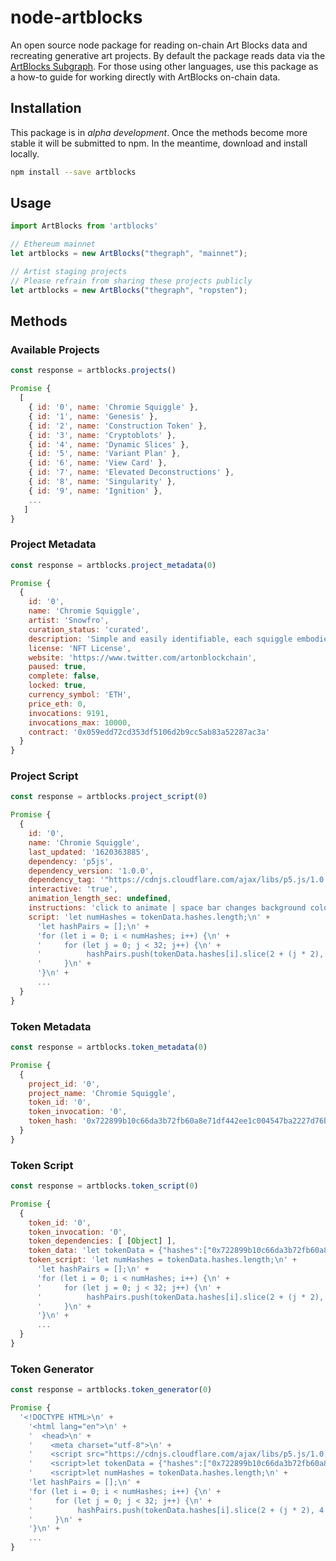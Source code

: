 # node-artblocks

An open source node package for reading on-chain Art Blocks data and recreating generative art projects. By default the package reads data via the [ArtBlocks Subgraph](https://thegraph.com/explorer/subgraph/artblocks/art-blocks). For those using other languages, use this package as a how-to guide for working directly with ArtBlocks on-chain data.

## Installation

This package is in *alpha development*. Once the methods become more stable it will be submitted to npm. In the meantime, download and install locally.

```bash
npm install --save artblocks
```

## Usage

```javascript
import ArtBlocks from 'artblocks'

// Ethereum mainnet
let artblocks = new ArtBlocks("thegraph", "mainnet");

// Artist staging projects
// Please refrain from sharing these projects publicly
let artblocks = new ArtBlocks("thegraph", "ropsten");
```

## Methods

### Available Projects

```javascript
const response = artblocks.projects()
```

```javascript
Promise {
  [
    { id: '0', name: 'Chromie Squiggle' },
    { id: '1', name: 'Genesis' },
    { id: '2', name: 'Construction Token' },
    { id: '3', name: 'Cryptoblots' },
    { id: '4', name: 'Dynamic Slices' },
    { id: '5', name: 'Variant Plan' },
    { id: '6', name: 'View Card' },
    { id: '7', name: 'Elevated Deconstructions' },
    { id: '8', name: 'Singularity' },
    { id: '9', name: 'Ignition' },
    ...
   ]
}
```

### Project Metadata

```javascript
const response = artblocks.project_metadata(0)
```

```javascript
Promise {
  {
    id: '0',
    name: 'Chromie Squiggle',
    artist: 'Snowfro',
    curation_status: 'curated',
    description: 'Simple and easily identifiable, each squiggle embodies the soul of the Art Blocks platform. Consider each my personal signature as an artist, developer, and tinkerer. Public minting of the Chromie Squiggle is permanently paused. They are now reserved for manual distribution to collectors and community members over a longer period of time. Please visit OpenSea to explore Squiggles available on the secondary market.',
    license: 'NFT License',
    website: 'https://www.twitter.com/artonblockchain',
    paused: true,
    complete: false,
    locked: true,
    currency_symbol: 'ETH',
    price_eth: 0,
    invocations: 9191,
    invocations_max: 10000,
    contract: '0x059edd72cd353df5106d2b9cc5ab83a52287ac3a'
  }
}
```

### Project Script

```javascript
const response = artblocks.project_script(0)
```

```javascript
Promise {
  {
    id: '0',
    name: 'Chromie Squiggle',
    last_updated: '1620363885',
    dependency: 'p5js',
    dependency_version: '1.0.0',
    dependency_tag: '"https://cdnjs.cloudflare.com/ajax/libs/p5.js/1.0.0/p5.min.js"',
    interactive: 'true',
    animation_length_sec: undefined,
    instructions: 'click to animate | space bar changes background color',
    script: 'let numHashes = tokenData.hashes.length;\n' +
      'let hashPairs = [];\n' +
      'for (let i = 0; i < numHashes; i++) {\n' +
      '     for (let j = 0; j < 32; j++) {\n' +
      '          hashPairs.push(tokenData.hashes[i].slice(2 + (j * 2), 4 + (j * 2)));\n' +
      '     }\n' +
      '}\n' +
      ...
  }
}
```

### Token Metadata

```javascript
const response = artblocks.token_metadata(0)
```

```javascript
Promise {
  {
    project_id: '0',
    project_name: 'Chromie Squiggle',
    token_id: '0',
    token_invocation: '0',
    token_hash: '0x722899b10c66da3b72fb60a8e71df442ee1c004547ba2227d76bed357469b4ea'
  }
}
```

### Token Script

```javascript
const response = artblocks.token_script(0)
```

```javascript
Promise {
  {
    token_id: '0',
    token_invocation: '0',
    token_dependencies: [ [Object] ],
    token_data: 'let tokenData = {"hashes":["0x722899b10c66da3b72fb60a8e71df442ee1c004547ba2227d76bed357469b4ea"], "tokenId":"0"}',
    token_script: 'let numHashes = tokenData.hashes.length;\n' +
      'let hashPairs = [];\n' +
      'for (let i = 0; i < numHashes; i++) {\n' +
      '     for (let j = 0; j < 32; j++) {\n' +
      '          hashPairs.push(tokenData.hashes[i].slice(2 + (j * 2), 4 + (j * 2)));\n' +
      '     }\n' +
      '}\n' +
      ...
  }
}
```

### Token Generator

```javascript
const response = artblocks.token_generator(0)
```

```javascript
Promise {
  '<!DOCTYPE HTML>\n' +
    '<html lang="en">\n' +
    '  <head>\n' +
    '    <meta charset="utf-8">\n' +
    '    <script src="https://cdnjs.cloudflare.com/ajax/libs/p5.js/1.0.0/p5.min.js"></script>\n' +
    '    <script>let tokenData = {"hashes":["0x722899b10c66da3b72fb60a8e71df442ee1c004547ba2227d76bed357469b4ea"], "tokenId":"0"}</script>\n' +
    '    <script>let numHashes = tokenData.hashes.length;\n' +
    'let hashPairs = [];\n' +
    'for (let i = 0; i < numHashes; i++) {\n' +
    '     for (let j = 0; j < 32; j++) {\n' +
    '          hashPairs.push(tokenData.hashes[i].slice(2 + (j * 2), 4 + (j * 2)));\n' +
    '     }\n' +
    '}\n' +
    ...
}
```

